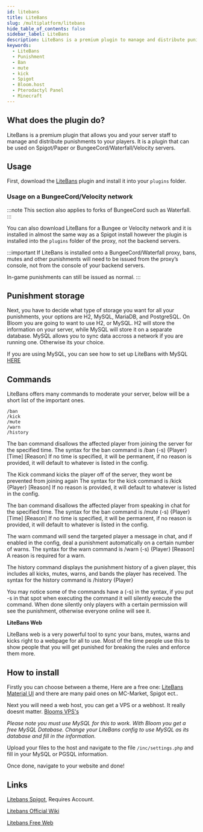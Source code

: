 ```yaml
---
id: litebans
title: LiteBans
slug: /multiplatform/litebans
hide_table_of_contents: false
sidebar_label: LiteBans
description: LiteBans is a premium plugin to manage and distribute punishments on your server or network.
keywords:
  - LiteBans
  - Punishment
  - Ban
  - mute
  - kick
  - Spigot
  - Bloom.host
  - Pterodactyl Panel
  - Minecraft
---
```


## What does the plugin do?

LiteBans is a premium plugin that allows you and your server staff to manage and distribute punishments to your players. It is a plugin that can be used on Spigot/Paper or BungeeCord/Waterfall/Velocity servers. 


## Usage
First, download the [LiteBans](https://www.spigotmc.org/resources/litebans.3715/) plugin and install it into your `plugins` folder.

### Usage on a BungeeCord/Velocity network

:::note
This section also applies to forks of BungeeCord such as Waterfall.
:::

You can also download LiteBans for a Bungee or Velocity network and it is installed in almost the same way as a Spigot install however the plugin is installed into the `plugins` folder of the proxy, not the backend servers.

:::important
If LiteBans is installed onto a BungeeCord/Waterfall proxy, bans, mutes and other punishments will need to be issued from the proxy’s console, not from the console of your backend servers.

In-game punishments can still be issued as normal.
:::

## Punishment storage
Next, you have to decide what type of storage you want for all your punishments, your options are H2, MySQL, MariaDB, and PostgreSQL. On Bloom you are going to want to use H2, or MySQL. H2 will store the information on your server, while MySQL will store it on a separate database. MySQL allows you to sync data accross a network if you are running one. Otherwise its your choice.

If you are using MySQL, you can see how to set up LiteBans with MySQL [HERE](/databases)

## Commands
LiteBans offers many commands to moderate your server, below will be a short list of the important ones.
```
/ban
/kick
/mute
/warn
/history
```
The ban command disallows the affected player from joining the server for the specified time.
The syntax for the ban command is /ban (-s) {Player} [Time] [Reason]
If no time is specified, it will be permanent, if no reason is provided, it will default to whatever is listed in the config.

The Kick command kicks the player off of the server, they wont be prevented from joining again
The syntax for the kick command is /kick {Player} [Reason]
If no reason is provided, it will default to whatever is listed in the config.

The ban command disallows the affected player from speaking in chat for the specified time.
The syntax for the ban command is /mute (-s) {Player} [Time] [Reason]
If no time is specified, it will be permanent, if no reason is provided, it will default to whatever is listed in the config.

The warn command will send the targeted player a message in chat, and if enabled in the config, deal a punishment automatically on a certain number of warns.
The syntax for the warn command is /warn (-s) {Player} [Reason]
A reason is required for a warn.

The history command displays the punishment history of a given player, this includes all kicks, mutes, warns, and bands the player has received.
The syntax for the history command is /history {Player}

You may notice some of the commands have a (-s) in the syntax, if you put -s in that spot when executing the command it will silently execute the command. When done silently only players with a certain permission will see the punishment, otherwise everyone online will see it.

**LiteBans Web**

LiteBans web is a very powerful tool to sync your bans, mutes, warns and kicks right to a webpage for all to use. Most of the time people use this to show people that you will get punished for breaking the rules and enforce them more.

## How to install

Firstly you can choose between a theme, Here are a free one: [LiteBans Material UI](https://www.spigotmc.org/resources/litebans-material-ui.46648/) and there are many paid ones on MC-Market, Spigot ect..

Next you will need a web host, you can get a VPS or a webhost. It really doesnt matter. [Blooms VPS's](https://bloom.host/vps)

*Please note you must use MySQL for this to work. With Bloom you get a free MySQL Database. Change your LiteBans config to use MySQL as its database and fill in the information.*

Upload your files to the host and navigate to the file `/inc/settings.php` and fill in your MySQL or PGSQL information.

Once done, navigate to your website and done!



## Links

[Litebans Spigot](https://www.spigotmc.org/resources/litebans.3715/), Requires Account.

[Litebans Official Wiki](https://gitlab.com/ruany/LiteBans/-/wikis/home)

[Litebans Free Web](https://www.spigotmc.org/resources/litebans-material-ui.46648/)
